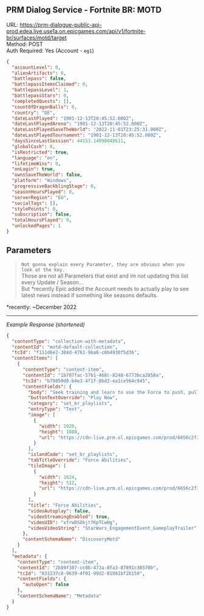 ## PRM Dialog Service - Fortnite BR: MOTD

URL: https://prm-dialogue-public-api-prod.edea.live.use1a.on.epicgames.com/api/v1/fortnite-br/surfaces/motd/target \
Method: POST \
Auth Required: Yes (Account - `eg1`)

```json
{
  "accountLevel": 0,
  "alienArtifacts": 0,
  "battlepass": false,
  "battlepassItemsClaimed": 0,
  "battlepassLevel": 1,
  "battlepassStars": 0,
  "completedQuests": [],
  "countOfDragonBalls": 0,
  "country": "DE",
  "dateLastPlayed": "1901-12-13T20:45:52.000Z",
  "dateLastPlayedArena": "1901-12-13T20:45:52.000Z",
  "dateLastPlayedSaveTheWorld": "2022-11-01T23:25:31.000Z",
  "dateLastPlayedTournament": "1901-12-13T20:45:52.000Z",
  "daysSinceLastSession": 44153.14098048611,
  "globalCash": 0,
  "isRestricted": true,
  "language": "en",
  "lifetimeWins": 0,
  "onLogin": true,
  "ownsSaveTheWorld": false,
  "platform": "Windows",
  "progressiveBackblingStage": 0,
  "seasonHoursPlayed": 0,
  "serverRegion": "EU",
  "socialTags": [],
  "stylePoints": 0,
  "subscription": false,
  "totalHoursPlayed": 0,
  "unlockedPages": 1
}
```

## Parameters

> `Not gonna explain every Parameter, they are obvious when you look at the key.` <br/>
> Those are not all Parameters that exist and im not updating this list every Update / Season... <br/>
> But \*recently Epic added the Account needs to actually play to see latest news instead if something like seasons defaults.

\*recently: ~December 2022

---

_Example Response (shortened)_

```json
{
  "contentType": "collection-with-metadata",
  "contentId": "motd-default-collection",
  "tcId": "f111d6e2-384d-4761-9ba6-c8b4930f5d36",
  "contentItems": [
    {
      "contentType": "content-item",
      "contentId": "1b707fac-57b1-468c-8248-6773bca2858a",
      "tcId": "b79859d8-b4e3-4f1f-8bd2-ea1ce564c945",
      "contentFields": {
        "body": "Seek training and learn to use the Force to push, pull, or lift objects and players! Force training allows you to sprint faster and double jump while a Lightsaber is equipped.",
        "buttonTextOverride": "Play Now",
        "category": "set_br_playlists",
        "entryType": "Text",
        "image": [
          {
            "width": 1920,
            "height": 1080,
            "url": "https://cdn-live.prm.ol.epicgames.com/prod/6656c2f3f18687d38a71568357005a6045ede0966091265f347d397637a6b2b5335ab02be2e32424d8cb4e5129a439c03dc5b45b4e9a04fc412fcd52d15898eb-3f37050d-8fba-4eb4-91ea-0f900b304972.jpeg?width=1920"
          }
        ],
        "islandCode": "set_br_playlists",
        "tabTitleOverride": "Force Abilities",
        "tileImage": [
          {
            "width": 1024,
            "height": 512,
            "url": "https://cdn-live.prm.ol.epicgames.com/prod/6656c2f3f18687d38a71568357005a6045ede0966091265f347d397637a6b2b596a64b38938e3bba211c57dd2e3818d7-239028aa-1480-46c6-abe5-c6232f458ba5.jpeg?width=1024"
          }
        ],
        "title": "Force Abilities",
        "videoAutoplay": false,
        "videoStreamingEnabled": true,
        "videoUID": "xfrwDSOkjtfKpTCwHg",
        "videoVideoString": "StarWars_EngagementEvent_GameplayTrailer"
      },
      "contentSchemaName": "DiscoveryMotd"
    }
  ],
  "metadata": {
    "contentType": "content-item",
    "contentId": "2b89f387-cc8b-473a-8fa3-87891c38570b",
    "tcId": "031237c8-9639-4f01-99d2-81081bf2b159",
    "contentFields": {
      "autoOpen": false
    },
    "contentSchemaName": "Metadata"
  }
}
```
